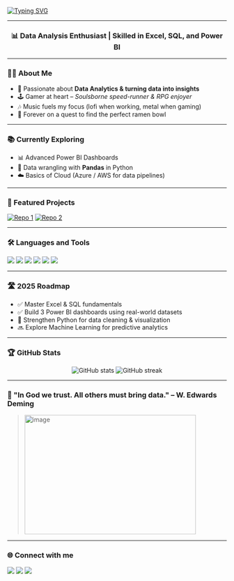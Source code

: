 <!-- Typing SVG -->
[![Typing SVG](https://readme-typing-svg.herokuapp.com?size=24&color=F7CA18&center=true&vCenter=true&lines=Hi+%F0%9F%91%8B,+I'm+Fishcake!;Data+Analysis+Enthusiast;SQL+%7C+Excel+%7C+Power+BI+%7C+Python)](https://git.io/typing-svg)

---

<h3 align="center">📊 Data Analysis Enthusiast | Skilled in Excel, SQL, and Power BI</h3>

---

### 👨‍🎓 About Me
- 🎯 Passionate about **Data Analytics & turning data into insights**  
- 🕹️ Gamer at heart – *Soulsborne speed-runner & RPG enjoyer*  
- 🎶 Music fuels my focus (lofi when working, metal when gaming)  
- 🍜 Forever on a quest to find the perfect ramen bowl  

---

### 📚 Currently Exploring
- 📊 Advanced Power BI Dashboards  
- 🐍 Data wrangling with **Pandas** in Python  
- ☁️ Basics of Cloud (Azure / AWS for data pipelines)  

---

### 🚀 Featured Projects
[![Repo 1](https://github-readme-stats.vercel.app/api/pin/?username=FishCake9918&repo=Airline-Data-Analytics-DW&theme=radical)](https://github.com/FishCake9918/Airline-Data-Analytics-DW)
[![Repo 2](https://github-readme-stats.vercel.app/api/pin/?username=FishCake9918&repo=Viettel-Marathon-2024&theme=radical)](https://github.com/FishCake9918/Viettel-Marathon-2024)
 


---

### 🛠️ Languages and Tools
<p align="left">
  <img src="https://img.shields.io/badge/Python-3776AB?style=for-the-badge&logo=python&logoColor=white"/>
  <img src="https://img.shields.io/badge/SQL-336791?style=for-the-badge&logo=postgresql&logoColor=white"/>
  <img src="https://img.shields.io/badge/Excel-217346?style=for-the-badge&logo=microsoft-excel&logoColor=white"/>
  <img src="https://img.shields.io/badge/PowerBI-F2C811?style=for-the-badge&logo=powerbi&logoColor=black"/>
  <img src="https://img.shields.io/badge/Photoshop-31A8FF?style=for-the-badge&logo=adobephotoshop&logoColor=white"/>
  <img src="https://img.shields.io/badge/Illustrator-FF9A00?style=for-the-badge&logo=adobeillustrator&logoColor=white"/>
</p>

---

### 🛣️ 2025 Roadmap
- ✅ Master Excel & SQL fundamentals  
- ✅ Build 3 Power BI dashboards using real-world datasets  
- 🔄 Strengthen Python for data cleaning & visualization  
- 🔜 Explore Machine Learning for predictive analytics  

---

### 🏆 GitHub Stats
<p align="center">
  <img src="https://github-readme-stats.vercel.app/api?username=FishCake9918&show_icons=true&theme=radical" alt="GitHub stats" />
  <img src="https://github-readme-streak-stats.herokuapp.com/?user=FishCake9918&theme=radical" alt="GitHub streak" />
</p>

---

### 🎲 "In God we trust. All others must bring data." –  W. Edwards Deming
> <img width="393" height="274" alt="image" src="https://github.com/user-attachments/assets/858a1ec1-a613-4ece-9ebe-8534b2059726" />

---

### 🌐 Connect with me
<p align="left">
  <a href="mailto:khanhhoang9918@gmail.com"><img src="https://img.shields.io/badge/Gmail-D14836?style=for-the-badge&logo=gmail&logoColor=white"/></a>
  <a href="https://github.com/FishCake9918"><img src="https://img.shields.io/badge/GitHub-100000?style=for-the-badge&logo=github&logoColor=white"/></a>
  <a href="https://linkedin.com/in/yourprofile"><img src="https://img.shields.io/badge/LinkedIn-0077B5?style=for-the-badge&logo=linkedin&logoColor=white"/></a>
</p>
